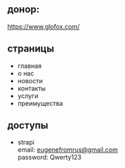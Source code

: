 ## донор:   
https://www.glofox.com/   

## страницы
* главная
* о нас
* новости
* контакты
* услуги
* преимущества

## доступы
- strapi    
email: eugenefromrus@gmail.com  
password: Qwerty123   
